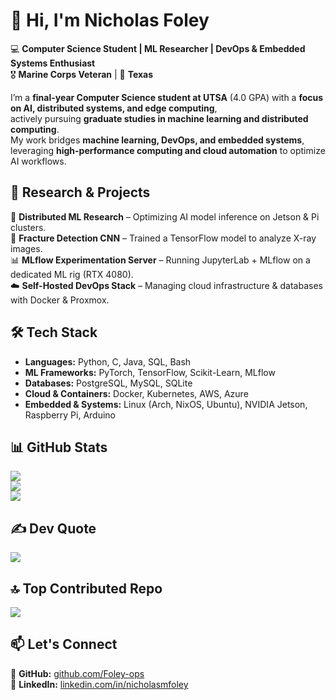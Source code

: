 # 👋 Hi, I'm Nicholas Foley  
💻 **Computer Science Student | ML Researcher | DevOps & Embedded Systems Enthusiast**  
🎖 **Marine Corps Veteran** | 📍 **Texas**  

I’m a **final-year Computer Science student at UTSA** (4.0 GPA) with a **focus on AI, distributed systems, and edge computing**,  
actively pursuing **graduate studies in machine learning and distributed computing**.  
My work bridges **machine learning, DevOps, and embedded systems**, leveraging **high-performance computing and cloud automation** to optimize AI workflows.  

## 🔬 Research & Projects  
🚀 **Distributed ML Research** – Optimizing AI model inference on Jetson & Pi clusters.  
🩻 **Fracture Detection CNN** – Trained a TensorFlow model to analyze X-ray images.  
📊 **MLflow Experimentation Server** – Running JupyterLab + MLflow on a dedicated ML rig (RTX 4080).  
☁️ **Self-Hosted DevOps Stack** – Managing cloud infrastructure & databases with Docker & Proxmox.  

## 🛠️ Tech Stack  
- **Languages:** Python, C, Java, SQL, Bash  
- **ML Frameworks:** PyTorch, TensorFlow, Scikit-Learn, MLflow  
- **Databases:** PostgreSQL, MySQL, SQLite  
- **Cloud & Containers:** Docker, Kubernetes, AWS, Azure  
- **Embedded & Systems:** Linux (Arch, NixOS, Ubuntu), NVIDIA Jetson, Raspberry Pi, Arduino  

## 📊 GitHub Stats  
![](https://github-readme-stats.vercel.app/api?username=Foley-ops&theme=dark&hide_border=false&include_all_commits=true&count_private=true)  
![](https://github-readme-streak-stats.herokuapp.com/?user=Foley-ops&theme=dark&hide_border=false)  
![](https://github-readme-stats.vercel.app/api/top-langs/?username=Foley-ops&theme=dark&hide_border=false&include_all_commits=true&count_private=true&layout=compact)  

## ✍️ Dev Quote  
![](https://quotes-github-readme.vercel.app/api?type=vertical&theme=radical)  

## 🔝 Top Contributed Repo  
![](https://github-contributor-stats.vercel.app/api?username=Foley-ops&limit=5&theme=dark&combine_all_yearly_contributions=true)  

## 📫 Let's Connect  
📍 **GitHub:** [github.com/Foley-ops](https://github.com/Foley-ops)  
🔗 **LinkedIn:** [linkedin.com/in/nicholasmfoley](https://www.linkedin.com/in/nicholasmfoley)  
